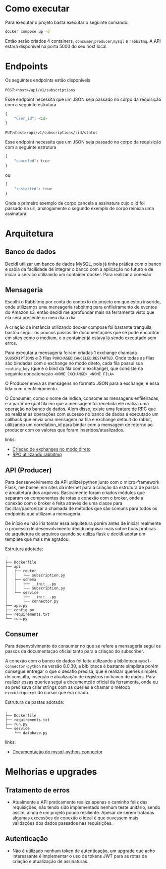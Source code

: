 # Como executar

Para executar o projeto basta executar o seguinte comando:

```bash
docker compose up -d
```

Então serão criados 4 containers, `consumer`,`producer`,`mysql` e `rabbitmq`.
A API estará disponível na porta 5000 do seu host local.

# Endpoints

Os seguintes endpoints estão disponívels

`POST`:`<host>/api/v1/subscriptions`

Esse endpoint necessita que um JSON seja passado no corpo da requisição com a seguinte estrutura

```python
{
    "user_id": <id>
}
```

`PUT`:`<host>/api/v1/subscriptions/:id/status`

Esse endpoint necessita que um JSON seja passado no corpo da requisição com a seguinte estrutura

```python
{
    "canceled": true
}
```

ou 


```python
{
    "restarted": true
}
```

Onde o primeiro exemplo de corpo cancela a assinatura cujo o id foi passado na url, analogamente o segundo exemplo de corpo reinicia uma assinatura.

# Arquitetura

## Banco de dados

Decidi utilizar um banco de dados MySQL, pois já tinha prática com o banco e sabia da facilidade de integrar o banco com a aplicação no futuro e de inicar o serviço utilizando um container docker. Para realizar a conexão 

## Mensageria

Escolhi o Rabbitmq por conta do contexto do projeto em que estou inserido, onde utilizamos uma mensageria rabbitmq para enfileiramento de eventos do Amazon s3, então decidi me aprofundar mais na ferramenta visto que ela será presente no meu dia a dia.

A criação da instância utilizando docker compose foi bastante tranquila, bastou seguir os poucos passos de documentações que se pode encontrar em sites como o medium, e o container já estava lá sendo executado sem erros.

Para executar a mensageria foiram criadas 1 exchange chamada `SUBSCRIPTIONS` e 3 filas `PURCHASED`,`CANCELED`,`RESTARTED`. Onde todas as filas são bindadas com o exchange no modo direto, cada fila possui sua `routing_key` (que é o bind da fila com o exchange), que consiste na seguinte concatenação  `<NOME_EXCHANGE>_<NOME_FILA>`

O Producer envia as mensagens no formato JSON para a exchange, e essa lida com o enfileiramento.

O Consumer, como o nome de indica, consome as mensagens enfileiradas, e a partir de qual fila em que a mensagem foi recebida ele realiza uma operação no banco de dados. Além disso, existe uma feature de RPC que ao realizar as operações com sucesso no banco de dados é executado um callback que envia uma mensagem na fila e exchange default do rabbit, utilizando um correlation_id para bindar com a mensagem de retorno ao producer com os valores que foram inseridos/atualizados. 

links:

- [Criacao de exchanges no modo direto](https://www.rabbitmq.com/tutorials/tutorial-four-python.html)
- [RPC utilizando rabbitmq](https://www.rabbitmq.com/tutorials/tutorial-six-python.html)

## API (Producer)

Para densenvolvimento da API utilizei python junto com o micro-framework Flask, me baseei em sites da internet para a criação da estrutura de pastas e arquitetura dos arquivos. Basicamente foram criados módulos que separam os componentes de rotas e conexão com o broker, onde a conexão com o broker é feita através de uma classe para facilitar/padronizar a chamada de métodos que são comuns para todos os endpoints que utilizam a mensageria.

De início eu não iria tomar essa arquitetura porém antes de iniciar realmente o processo de desenvolvimento decidi pequisar mais sobre boas praticas de arquitetura de arquivos quando se utiliza flask e decidi adotar um template que mais me agradou.

Estrutura adotada:

```
.
├── Dockerfile
├── api
│   ├── router
│   │   └── subscription.py
│   ├── schema
│   │   ├── __init__.py
│   │   └── subscription.py
│   └── service
│       ├── __init__.py
│       └── connector.py
├── app.py
├── config.py
├── requirements.txt
└── run.py
```

## Consumer

Para desenvolvimento do consumer no que se refere a mensageria segui os passos da documentaçao oficial tanto para a criaçao do subscriber.

A conexão com o banco de dados foi feita utilizando a biblioteca `mysql-connector-python` na versão 8.0.30, a biblioteca é bastante simplista porém consegue entregar o que o desafio precisa, que é realizar queries simples de consulta, inserção e atualização de registros no banco de dados. Para realizar essas queries segui a documentção oficial da ferramenta, onde eu so precisava criar strings com as queries e chamar o método `execute(query)` do cursor que era criado.


Estrutura de pastas adotada:

```
.
├── Dockerfile
├── requirements.txt
├── run.py
└── service
    └── database.py
```

links:

- [Documentação do mysql-python-connector](https://dev.mysql.com/doc/connector-python/en/)

# Melhorias e upgrades

## Tratamento de erros

- Atualmente a API praticamente realiza apenas o caminho feliz das requisições, não tendo sido implementado nenhum teste unitário, sendo assim, ainda é um projeto pouco resiliente. Apesar de serem tratadas algumas excessões de conexão o ideal é que ouvessem mais validações dos dados passados nas requisições.

## Autenticação
 
- Não é utilizado nenhum token de autenticação, um upgrade que acho interessante é implementar o uso de tokens JWT para as rotas de criação e atualização de assinaturas. 
